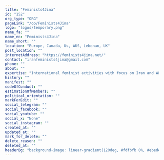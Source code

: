 ```yaml
---
title: "Feminists4Jina"
id: "152"
org_type: "ORG"
pageLink: "/op/Feminists4Jina"
logo: "logos/temporary.png"
name_fa: ""
name_en: "Feminists4Jina"
name_short: ""
location: "Europe, Canada, Us, AUS, Lebonan, UK"
post_location: ""
internetAddress: "https://feminists4jina.net/"
contact: "iranfeminists4jina@gmail.com"
phone: ""
about: ""
expertise: "International feminist activities with focus on Iran and WLF movement"
history: ""
manifest: ""
codeOfConduct: ""
estimationOfMembers: ""
political_orientation: ""
markForEdit: ""
social_telegram: ""
social_facebook: ""
social_youtube: ""
social_x: "None"
social_instagram: ""
created_at: ""
updated_at: ""
mark_for_delete: ""
delete_reason: ""
deleted_at: ""
headerBg: "background-image: linear-gradient(120deg, #fdfbfb 0%, #ebedee 100%);"
---
```


